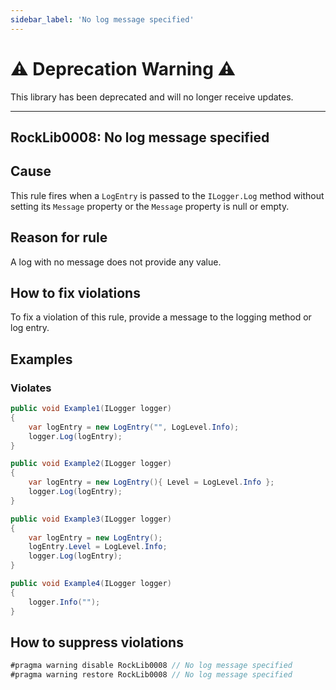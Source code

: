 ```yaml
---
sidebar_label: 'No log message specified'
---
```


# :warning: Deprecation Warning :warning:

This library has been deprecated and will no longer receive updates.

---

## RockLib0008: No log message specified

## Cause

This rule fires when a `LogEntry` is passed to the `ILogger.Log` method without setting its `Message` property or the `Message` property is null or empty.

## Reason for rule

A log with no message does not provide any value.

## How to fix violations

To fix a violation of this rule, provide a message to the logging method or log entry.

## Examples

### Violates

```csharp
public void Example1(ILogger logger)
{
    var logEntry = new LogEntry("", LogLevel.Info);
    logger.Log(logEntry);
}

public void Example2(ILogger logger)
{
    var logEntry = new LogEntry(){ Level = LogLevel.Info };
    logger.Log(logEntry);
}

public void Example3(ILogger logger)
{
    var logEntry = new LogEntry();
    logEntry.Level = LogLevel.Info;
    logger.Log(logEntry);
}

public void Example4(ILogger logger)
{
    logger.Info("");
}
```

## How to suppress violations

```csharp
#pragma warning disable RockLib0008 // No log message specified
#pragma warning restore RockLib0008 // No log message specified
```
